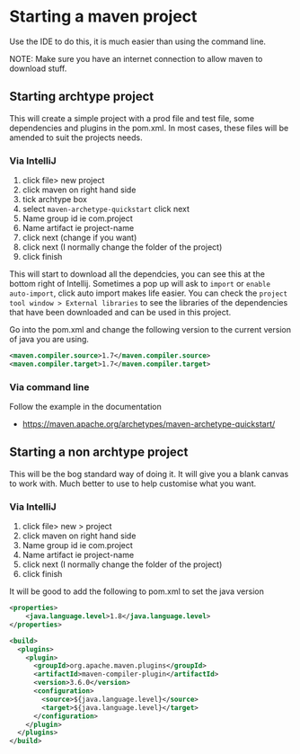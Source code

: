 
# Starting a maven project

Use the IDE to do this, it is much easier than using the command line.

NOTE: Make sure you have an internet connection to allow maven to download stuff.

## Starting archtype project

This will create a simple project with a prod file and test file, some dependencies and plugins in the pom.xml. In most cases, these files will be amended to suit the projects needs.

### Via IntelliJ

1. click file> new project
2. click maven on right hand side
3. tick archtype box
4. select `maven-archetype-quickstart` click next
5. Name group id ie com.project
6. Name artifact ie project-name
7. click next (change if you want)
8. click next (I normally change the folder of the project)
9. click finish

This will start to download all the dependcies, you can see this at the bottom right of Intellij. Sometimes a pop up will ask to `import` or `enable auto-import`, click auto import makes life easier. You can check the `project tool window > External libraries` to see the libraries of the dependencies that have been downloaded and can be used in this project.

Go into the pom.xml and change the following version to the current version of java you are using.

```xml
<maven.compiler.source>1.7</maven.compiler.source>
<maven.compiler.target>1.7</maven.compiler.target>
```

### Via command line

Follow the example in the documentation

- https://maven.apache.org/archetypes/maven-archetype-quickstart/

## Starting a non archtype project

This will be the bog standard way of doing it. It will give you a blank canvas to work with. Much better to use to help customise what you want.

### Via IntelliJ

1. click file> new > project
2. click maven on right hand side
3. Name group id ie com.project
4. Name artifact ie project-name
5. click next (I normally change the folder of the project)
5. click finish

It will be good to add the following to pom.xml to set the java version

```xml
<properties>
    <java.language.level>1.8</java.language.level>
</properties>

<build>
  <plugins>
    <plugin>
      <groupId>org.apache.maven.plugins</groupId>
      <artifactId>maven-compiler-plugin</artifactId>
      <version>3.6.0</version>
      <configuration>
        <source>${java.language.level}</source>
        <target>${java.language.level}</target>
      </configuration>
    </plugin>
  </plugins>
</build>
```
